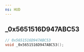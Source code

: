 ```yaml
---
ns: HUD
---
```

## _0x5651516D947ABC53

```c
// 0x5651516D947ABC53
void _0x5651516D947ABC53();
```

